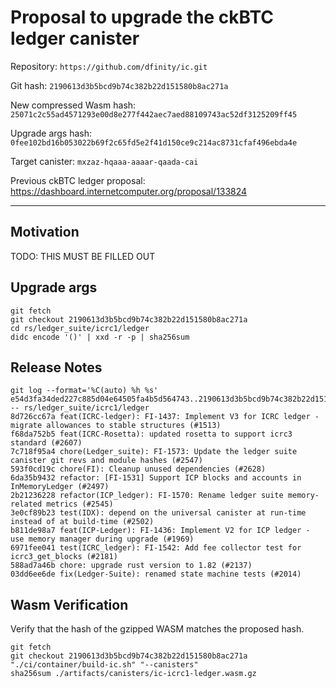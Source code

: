 # Proposal to upgrade the ckBTC ledger canister

Repository: `https://github.com/dfinity/ic.git`

Git hash: `2190613d3b5bcd9b74c382b22d151580b8ac271a`

New compressed Wasm hash: `25071c2c55ad4571293e00d8e277f442aec7aed88109743ac52df3125209ff45`

Upgrade args hash: `0fee102bd16b053022b69f2c65fd5e2f41d150ce9c214ac8731cfaf496ebda4e`

Target canister: `mxzaz-hqaaa-aaaar-qaada-cai`

Previous ckBTC ledger proposal: https://dashboard.internetcomputer.org/proposal/133824

---

## Motivation
TODO: THIS MUST BE FILLED OUT


## Upgrade args

```
git fetch
git checkout 2190613d3b5bcd9b74c382b22d151580b8ac271a
cd rs/ledger_suite/icrc1/ledger
didc encode '()' | xxd -r -p | sha256sum
```

## Release Notes

```
git log --format='%C(auto) %h %s' e54d3fa34ded227c885d04e64505fa4b5d564743..2190613d3b5bcd9b74c382b22d151580b8ac271a -- rs/ledger_suite/icrc1/ledger
8d726cc67a feat(ICRC-ledger): FI-1437: Implement V3 for ICRC ledger - migrate allowances to stable structures (#1513)
f68da752b5 feat(ICRC-Rosetta): updated rosetta to support icrc3 standard (#2607)
7c718f95a4 chore(Ledger_suite): FI-1573: Update the ledger suite canister git revs and module hashes (#2547)
593f0cd19c chore(FI): Cleanup unused dependencies (#2628)
6da35b9432 refactor: [FI-1531] Support ICP blocks and accounts in InMemoryLedger (#2497)
2b21236228 refactor(ICP_ledger): FI-1570: Rename ledger suite memory-related metrics (#2545)
3e0cf89b23 test(IDX): depend on the universal canister at run-time instead of at build-time (#2502)
b811de98a7 feat(ICP-Ledger): FI-1436: Implement V2 for ICP ledger - use memory manager during upgrade (#1969)
6971fee041 test(ICRC_ledger): FI-1542: Add fee collector test for icrc3_get_blocks (#2181)
588ad7a46b chore: upgrade rust version to 1.82 (#2137)
03dd6ee6de fix(Ledger-Suite): renamed state machine tests (#2014)
 ```

## Wasm Verification

Verify that the hash of the gzipped WASM matches the proposed hash.

```
git fetch
git checkout 2190613d3b5bcd9b74c382b22d151580b8ac271a
"./ci/container/build-ic.sh" "--canisters"
sha256sum ./artifacts/canisters/ic-icrc1-ledger.wasm.gz
```
